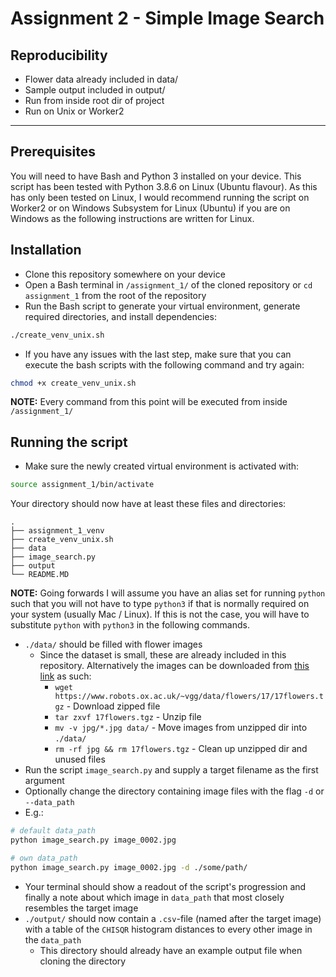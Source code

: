 # Assignment 2 - Simple Image Search

## Reproducibility
- Flower data already included in data/
- Sample output included in output/
- Run from inside root dir of project
- Run on Unix or Worker2

-------------------------


## Prerequisites
You will need to have Bash and Python 3 installed on your device. This script has been tested with Python 3.8.6 on Linux (Ubuntu flavour).
As this has only been tested on Linux, I would recommend running the script on Worker2 or on Windows Subsystem for Linux (Ubuntu) if you are on Windows as the following instructions are written for Linux.

## Installation
- Clone this repository somewhere on your device
- Open a Bash terminal in `/assignment_1/` of the cloned repository or `cd assignment_1` from the root of the repository
- Run the Bash script to generate your virtual environment, generate required directories, and install dependencies:

```bash
./create_venv_unix.sh
```
- If you have any issues with the last step, make sure that you can execute the bash scripts with the following command and try again:

```bash
chmod +x create_venv_unix.sh
```

**NOTE:** Every command from this point will be executed from inside `/assignment_1/`

## Running the script
- Make sure the newly created virtual environment is activated with:

```bash
source assignment_1/bin/activate
```

Your directory should now have at least these files and directories:

```
.
├── assignment_1_venv
├── create_venv_unix.sh
├── data
├── image_search.py
├── output
└── README.MD
```

**NOTE:** Going forwards I will assume you have an alias set for running `python` such that you will not have to type `python3` if that is normally required on your system (usually Mac / Linux). If this is not the case, you will have to substitute `python` with `python3` in the following commands.

- `./data/` should be filled with flower images
    - Since the dataset is small, these are already included in this repository. Alternatively the images can be downloaded from [this link](https://www.robots.ox.ac.uk/~vgg/data/flowers/17/17flowers.tgz) as such:
        - `wget https://www.robots.ox.ac.uk/~vgg/data/flowers/17/17flowers.tgz` - Download zipped file
        - `tar zxvf 17flowers.tgz` - Unzip file
        - `mv -v jpg/*.jpg data/` - Move images from unzipped dir into `./data/`
        - `rm -rf jpg && rm 17flowers.tgz` - Clean up unzipped dir and unused files
- Run the script `image_search.py` and supply a target filename as the first argument
- Optionally change the directory containing image files with the flag `-d` or `--data_path`
- E.g.:
```bash
# default data_path
python image_search.py image_0002.jpg

# own data_path
python image_search.py image_0002.jpg -d ./some/path/
```
- Your terminal should show a readout of the script's progression and finally a note about which image in `data_path` that most closely resembles the target image
- `./output/` should now contain a `.csv`-file (named after the target image) with a table of the `CHISQR` histogram distances to every other image in the `data_path`
    - This directory should already have an example output file when cloning the directory

